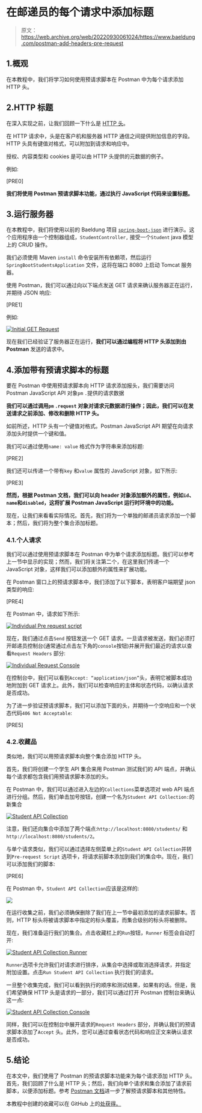# 在邮递员的每个请求中添加标题

> 原文：<https://web.archive.org/web/20220930061024/https://www.baeldung.com/postman-add-headers-pre-request>

## 1.概观

在本教程中，我们将学习如何使用预请求脚本在 Postman 中为每个请求添加 HTTP 头。

## 2.HTTP 标题

在深入实现之前，让我们回顾一下什么是 [HTTP 头](/web/20221130182209/https://www.baeldung.com/spring-rest-http-headers)。

在 HTTP 请求中，头是在客户机和服务器 HTTP 通信之间提供附加信息的字段。HTTP 头具有键值对格式，可以附加到请求和响应中。

授权、内容类型和 cookies 是可以由 HTTP 头提供的元数据的例子。

例如:

[PRE0]

**我们将使用 Postman 预请求脚本功能，通过执行 JavaScript 代码来设置标题。**

## 3.运行服务器

在本教程中，我们将使用以前的 Baeldung 项目 [`spring-boot-json`](/web/20221130182209/https://www.baeldung.com/spring-boot-json) 进行演示。这个应用程序由一个控制器组成，`StudentController,` 接受一个`Student` java 模型上的 CRUD 操作。

我们必须使用 Maven `install` 命令安装所有依赖项，然后运行`SpringBootStudentsApplication` 文件，这将在端口 8080 上启动 Tomcat 服务器。

使用 Postman，我们可以通过向以下端点发送 GET 请求来确认服务器正在运行，并期待 JSON 响应:

[PRE1]

例如:

[![Initial GET Request](img/4d2cb07b4336239c7b607139d50abdee.png)](/web/20221130182209/https://www.baeldung.com/wp-content/uploads/2022/05/Initial-GET-Request.png)

现在我们已经验证了服务器正在运行，**我们可以通过编程将 HTTP 头添加到由 Postman** 发送的请求中。

## 4.添加带有预请求脚本的标题

要在 Postman 中使用预请求脚本向 HTTP 请求添加报头，我们需要访问 Postman JavaScript API 对象`pm` `.`提供的请求数据

**我们可以通过调用`pm` `.request` 对象对请求元数据进行操作；因此，我们可以在发送请求之前添加、修改和删除 HTTP 头。**

如前所述，HTTP 头有一个键值对格式。Postman JavaScript API 期望在向请求添加头时提供一个键和值。

我们可以通过使用`name: value` 格式作为字符串来添加标题:

[PRE2]

我们还可以传递一个带有`key` 和`value` 属性的 JavaScript 对象，如下所示:

[PRE3]

**然而，根据 Postman 文档，我们可以向 header 对象添加额外的属性，例如`id`、`name`和`disabled`，这将扩展 Postman JavaScript 运行时环境中的功能。**

现在，让我们来看看实际情况。首先，我们将为一个单独的邮递员请求添加一个脚本；然后，我们将为整个集合添加标题。

### 4.1.个人请求

我们可以通过使用预请求脚本在 Postman 中为单个请求添加标题。我们可以参考上一节中显示的实现；然而，我们将关注第二个，在这里我们传递一个 JavaScript 对象，这样我们可以添加额外的属性来扩展功能。

在 Postman 窗口上的预请求脚本中，我们添加了以下脚本，表明客户端期望 json 类型的响应:

[PRE4]

在 Postman 中，请求如下所示:

[![Individual Pre request script](img/92601d5c5040d5a028c685e4bc0e4ee3.png)](/web/20221130182209/https://www.baeldung.com/wp-content/uploads/2022/05/Individual-Pre-request-script-200.png)

现在，我们通过点击`Send` 按钮发送一个 GET 请求。一旦请求被发送，我们必须打开邮递员控制台(通常通过点击左下角的`console`按钮)并展开我们最近的请求以查看`Request Headers` 部分:

[![Individual Request Console](img/96ac2b4bfb49cec0ffe5ce72f38c7f30.png)](/web/20221130182209/https://www.baeldung.com/wp-content/uploads/2022/05/Individual-Request-Console-200.png)

在控制台中，我们可以看到`Accept: “application/json”`头，表明它被脚本成功地附加到 GET 请求上。此外，我们可以检查响应的主体和状态代码，以确认请求是否成功。

为了进一步验证预请求脚本，我们可以添加下面的头，并期待一个空响应和一个状态代码`406 Not Acceptable`:

[PRE5]

### 4.2.收藏品

类似地，我们可以用预请求脚本向整个集合添加 HTTP 头。

首先，我们将创建一个学生 API 集合来用 Postman 测试我们的 API 端点，并确认每个请求都包含我们用预请求脚本添加的头。

在 Postman 中，我们可以通过进入左边的`Collections`菜单选项对 web API 端点进行分组。然后，我们单击加号按钮，创建一个名为`Student API Collection:`的新集合

[![Student API Collection](img/a8d0825436f38b9f25c8cbafde3ad083.png)](/web/20221130182209/https://www.baeldung.com/wp-content/uploads/2022/05/Student-API-Collection.png)

注意，我们还向集合中添加了两个端点:`http://localhost:8080/students/` 和`http://localhost:8080/students/2`。

与单个请求类似，我们可以通过选择左侧菜单上的`Student API Collection`并转到`Pre-request Script` 选项卡，将请求前脚本添加到我们的集合中。现在，我们可以添加我们的脚本:

[PRE6]

在 Postman 中，`Student API Collection`应该是这样的:

[![](img/ece6ea567db661416e614c48f2f872fe.png)](/web/20221130182209/https://www.baeldung.com/wp-content/uploads/2022/05/Student-API-Collection-with-Script.png)

在运行收集之前，我们必须确保删除了我们在上一节中最初添加的请求前脚本。否则，HTTP 标头将被请求脚本中指定的标头覆盖，而集合级别的标头将被删除。

现在，我们准备运行我们的集合。点击收藏栏上的`Run`按钮，`Runner` 标签会自动打开:

[![Student API Collection Runner](img/63f5a7af4afdc7bd435a1f4096465b4e.png)](/web/20221130182209/https://www.baeldung.com/wp-content/uploads/2022/05/Student-API-Collection-Runner.png)

`Runner`选项卡允许我们对请求进行排序，从集合中选择或取消选择请求，并指定附加设置。点击`Run Student API Collection` 执行我们的请求。

一旦整个收集完成，我们可以看到执行的顺序和测试结果，如果有的话。但是，我们希望确保 HTTP 头是请求的一部分，我们可以通过打开 Postman 控制台来确认这一点:

[![Student API Collection Console](img/a98c40394e55b9ca4d70291179c53ab5.png)](/web/20221130182209/https://www.baeldung.com/wp-content/uploads/2022/05/Student-API-Collection-Console.png)

同样，我们可以在控制台中展开请求的`Request Headers` 部分，并确认我们的预请求脚本添加了`Accept` 头。此外，您可以通过查看状态代码和响应正文来确认请求是否成功。

## 5.结论

在本文中，我们使用了 Postman 的预请求脚本功能来为每个请求添加 HTTP 头。首先，我们回顾了什么是 HTTP 头；然后，我们向单个请求和集合添加了请求前脚本，以便添加标题。参考 [Postman 文档](https://web.archive.org/web/20221130182209/https://learning.postman.com/docs/writing-scripts/pre-request-scripts/)进一步了解预请求脚本和其他特性。

本教程中创建的收藏可以在 GitHub 上的[处获得。](https://web.archive.org/web/20221130182209/https://github.com/eugenp/tutorials/tree/master/spring-boot-modules/spring-boot-mvc-2)